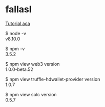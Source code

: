 # fallasI

[Tutorial aca](https://medium.com/@mail.bahurudeen/create-compile-and-deploy-smart-contracts-on-ethereum-blockchain-network-and-interacting-with-it-cb40d9596525)


$ node -v  
v8.10.0

$ npm -v  
3.5.2

$ npm view web3 version  
1.0.0-beta.52

$ npm view truffle-hdwallet-provider version  
1.0.7

$ npm view solc version  
0.5.7
